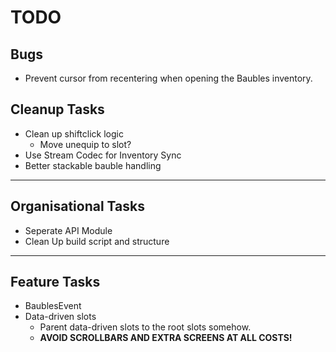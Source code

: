 # TODO

## Bugs
- Prevent cursor from recentering when opening the Baubles inventory.

## Cleanup Tasks

- Clean up shiftclick logic
    - Move unequip to slot?
- Use Stream Codec for Inventory Sync
- Better stackable bauble handling
--------------------
## Organisational Tasks

- Seperate API Module
- Clean Up build script and structure
- --------------------
## Feature Tasks

- BaublesEvent
- Data-driven slots
  - Parent data-driven slots to the root slots somehow.
  - **AVOID SCROLLBARS AND EXTRA SCREENS AT ALL COSTS!**